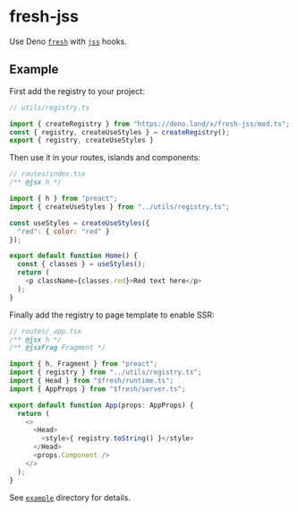 # fresh-jss

Use Deno [`fresh`](https://fresh.deno.dev/) with [`jss`](https://cssinjs.org/) hooks.

## Example

First add the registry to your project:

```js
// utils/registry.ts

import { createRegistry } from "https://deno.land/x/fresh-jss/mod.ts";
const { registry, createUseStyles } = createRegistry();
export { registry, createUseStyles }
```

Then use it in your routes, islands and components:

```js
// routes/index.tsx
/** @jsx h */

import { h } from "preact";
import { createUseStyles } from "../utils/registry.ts";

const useStyles = createUseStyles({
  "red": { color: "red" }
});

export default function Home() {
  const { classes } = useStyles();
  return (
    <p className={classes.red}>Red text here</p>
  );
}
```

Finally add the registry to page template to enable SSR:

```js
// routes/_app.tsx
/** @jsx h */
/** @jsxFrag Fragment */

import { h, Fragment } from "preact";
import { registry } from "../utils/registry.ts";
import { Head } from "$fresh/runtime.ts";
import { AppProps } from "$fresh/server.ts";

export default function App(props: AppProps) {
  return (
    <>
      <Head>
        <style>{ registry.toString() }</style>
      </Head>
      <props.Component />
    </>
  );
}
```

See [`example`](./example) directory for details.